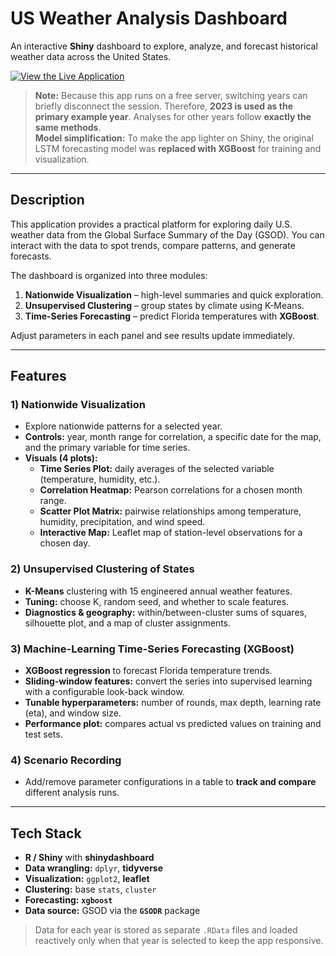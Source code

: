 # US Weather Analysis Dashboard

An interactive **Shiny** dashboard to explore, analyze, and forecast historical weather data across the United States.

[![View the Live Application](https://img.shields.io/badge/View%20the%20Live%20Application-blue?style=for-the-badge&logo=shiny)](https://peiyuliu.shinyapps.io/us-weather-analysis/)

> **Note:** Because this app runs on a free server, switching years can briefly disconnect the session. Therefore, **2023 is used as the primary example year**. Analyses for other years follow **exactly the same methods**.  
> **Model simplification:** To make the app lighter on Shiny, the original LSTM forecasting model was **replaced with XGBoost** for training and visualization.

---

## Description

This application provides a practical platform for exploring daily U.S. weather data from the Global Surface Summary of the Day (GSOD). You can interact with the data to spot trends, compare patterns, and generate forecasts.

The dashboard is organized into three modules:

1. **Nationwide Visualization** – high-level summaries and quick exploration.
2. **Unsupervised Clustering** – group states by climate using K-Means.
3. **Time-Series Forecasting** – predict Florida temperatures with **XGBoost**.

Adjust parameters in each panel and see results update immediately.

---

## Features

### 1) Nationwide Visualization
- Explore nationwide patterns for a selected year.
- **Controls:** year, month range for correlation, a specific date for the map, and the primary variable for time series.
- **Visuals (4 plots):**
  - **Time Series Plot:** daily averages of the selected variable (temperature, humidity, etc.).
  - **Correlation Heatmap:** Pearson correlations for a chosen month range.
  - **Scatter Plot Matrix:** pairwise relationships among temperature, humidity, precipitation, and wind speed.
  - **Interactive Map:** Leaflet map of station-level observations for a chosen day.

### 2) Unsupervised Clustering of States
- **K-Means** clustering with 15 engineered annual weather features.
- **Tuning:** choose K, random seed, and whether to scale features.
- **Diagnostics & geography:** within/between-cluster sums of squares, silhouette plot, and a map of cluster assignments.

### 3) Machine-Learning Time-Series Forecasting (XGBoost)
- **XGBoost regression** to forecast Florida temperature trends.
- **Sliding-window features:** convert the series into supervised learning with a configurable look-back window.
- **Tunable hyperparameters:** number of rounds, max depth, learning rate (eta), and window size.
- **Performance plot:** compares actual vs predicted values on training and test sets.

### 4) Scenario Recording
- Add/remove parameter configurations in a table to **track and compare** different analysis runs.

---

## Tech Stack

- **R / Shiny** with **shinydashboard**
- **Data wrangling:** `dplyr`, **tidyverse**
- **Visualization:** `ggplot2`, **leaflet**
- **Clustering:** base `stats`, `cluster`
- **Forecasting:** **`xgboost`**
- **Data source:** GSOD via the **`GSODR`** package

> Data for each year is stored as separate `.RData` files and loaded reactively only when that year is selected to keep the app responsive.


